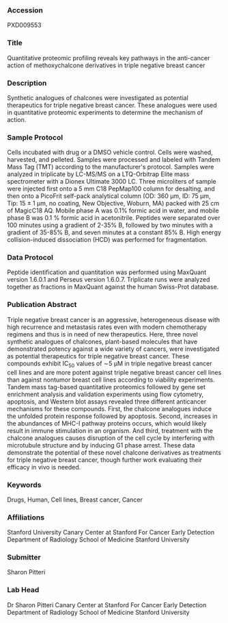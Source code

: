 ### Accession
PXD009553

### Title
Quantitative proteomic profiling reveals key pathways in the anti-cancer action of methoxychalcone derivatives in triple negative breast cancer

### Description
Synthetic analogues of chalcones were investigated as potential therapeutics for triple negative breast cancer. These analogues were used in quantitative proteomic experiments to determine the mechanism of action.

### Sample Protocol
Cells incubated with drug or a DMSO vehicle control. Cells were washed, harvested, and pelleted. Samples were processed and labeled with Tandem Mass Tag (TMT) according to the manufacturer's protocol. Samples were analyzed in triplicate by LC-MS/MS on a LTQ-Orbitrap Elite mass spectrometer with a Dionex Ultimate 3000 LC. Three microliters of sample were injected first onto a 5 mm C18 PepMap100 column for desalting, and then onto a PicoFrit self-pack analytical column (OD: 360 µm, ID: 75 µm, Tip: 15 ± 1 µm, no coating, New Objective, Woburn, MA) packed with 25 cm of MagicC18 AQ. Mobile phase A was 0.1% formic acid in water, and mobile phase B was 0.1 % formic acid in acetonitrile. Peptides were separated over 100 minutes using a gradient of 2-35% B, followed by two minutes with a gradient of 35-85% B, and seven minutes at a constant 85% B. High energy collision-induced dissociation (HCD) was performed for fragmentation.

### Data Protocol
Peptide identification and quantitation was performed using MaxQuant version 1.6.0.1 and Perseus version 1.6.0.7. Triplicate runs were analyzed together as fractions in MaxQuant against the human Swiss-Prot database.

### Publication Abstract
Triple negative breast cancer is an aggressive, heterogeneous disease with high recurrence and metastasis rates even with modern chemotherapy regimens and thus is in need of new therapeutics. Here, three novel synthetic analogues of chalcones, plant-based molecules that have demonstrated potency against a wide variety of cancers, were investigated as potential therapeutics for triple negative breast cancer. These compounds exhibit IC<sub>50</sub> values of &#x223c;5 &#x3bc;M in triple negative breast cancer cell lines and are more potent against triple negative breast cancer cell lines than against nontumor breast cell lines according to viability experiments. Tandem mass tag-based quantitative proteomics followed by gene set enrichment analysis and validation experiments using flow cytometry, apoptosis, and Western blot assays revealed three different anticancer mechanisms for these compounds. First, the chalcone analogues induce the unfolded protein response followed by apoptosis. Second, increases in the abundances of MHC-I pathway proteins occurs, which would likely result in immune stimulation in an organism. And third, treatment with the chalcone analogues causes disruption of the cell cycle by interfering with microtubule structure and by inducing G1 phase arrest. These data demonstrate the potential of these novel chalcone derivatives as treatments for triple negative breast cancer, though further work evaluating their efficacy in vivo is needed.

### Keywords
Drugs, Human, Cell lines, Breast cancer, Cancer

### Affiliations
Stanford University
Canary Center at Stanford For Cancer Early Detection Department of Radiology School of Medicine Stanford University

### Submitter
Sharon Pitteri

### Lab Head
Dr Sharon Pitteri
Canary Center at Stanford For Cancer Early Detection Department of Radiology School of Medicine Stanford University


